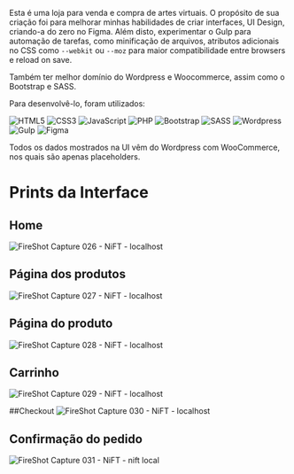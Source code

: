 Esta é uma loja para venda e compra de artes virtuais. O propósito de sua criação foi para melhorar minhas habilidades de criar interfaces, UI Design, criando-a do zero no Figma. Além disto, experimentar o Gulp para automação de tarefas, como minificação de arquivos, atributos adicionais no CSS como ```--webkit``` ou ```--moz``` para maior compatibilidade entre browsers e reload on save.

Também ter melhor domínio do Wordpress e Woocommerce, assim como o Bootstrap e SASS.

Para desenvolvê-lo, foram utilizados:

![HTML5](https://img.shields.io/badge/html5-%23E34F26.svg?style=for-the-badge&logo=html5&logoColor=white)
![CSS3](https://img.shields.io/badge/css3-%231572B6.svg?style=for-the-badge&logo=css3&logoColor=white)
![JavaScript](https://img.shields.io/badge/javascript-%23323330.svg?style=for-the-badge&logo=javascript&logoColor=%23F7DF1E)
![PHP](https://img.shields.io/badge/PHP-777BB4?style=for-the-badge&logo=php&logoColor=white)
![Bootstrap](https://img.shields.io/badge/Bootstrap-563D7C?style=for-the-badge&logo=bootstrap&logoColor=white)
![SASS](https://img.shields.io/badge/Sass-CC6699?style=for-the-badge&logo=sass&logoColor=white)
![Wordpress](https://img.shields.io/badge/Wordpress-21759B?style=for-the-badge&logo=wordpress&logoColor=white)
![Gulp](https://img.shields.io/badge/Gulp-CF4647?style=for-the-badge&logo=gulp&logoColor=white)
![Figma](https://img.shields.io/badge/figma-%23F24E1E.svg?style=for-the-badge&logo=figma&logoColor=white)

Todos os dados mostrados na UI vêm do Wordpress com WooCommerce, nos quais são apenas placeholders.

# Prints da Interface

## Home
![FireShot Capture 026 - NiFT - localhost](https://user-images.githubusercontent.com/86968853/216057439-7189ab80-986c-4bb1-b39a-7fcbc5187f76.png)

## Página dos produtos
![FireShot Capture 027 - NiFT - localhost](https://user-images.githubusercontent.com/86968853/216057473-94fd1755-c907-4ce2-9cc6-f7ed5e9053db.png)

## Página do produto
![FireShot Capture 028 - NiFT - localhost](https://user-images.githubusercontent.com/86968853/216057529-95e89a4c-27ed-45ce-905b-6b46a8a2bbb9.png)

## Carrinho
![FireShot Capture 029 - NiFT - localhost](https://user-images.githubusercontent.com/86968853/216057558-0be24377-32f3-47d6-8219-c06342cc8f39.png)

##Checkout
![FireShot Capture 030 - NiFT - localhost](https://user-images.githubusercontent.com/86968853/216057587-3cb27e09-b0ca-4299-bc92-a5068464f4a5.png)

## Confirmação do pedido
![FireShot Capture 031 - NiFT - nift local](https://user-images.githubusercontent.com/86968853/216057634-9245960a-4c05-4b15-b0ad-65667f745001.png)

